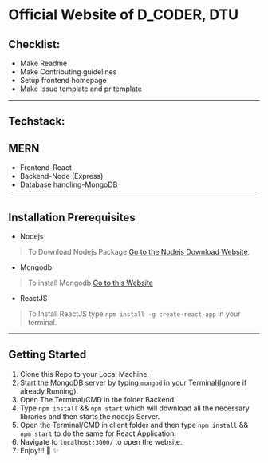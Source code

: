 # Official Website of D_CODER, DTU

Checklist:
---
*  Make Readme
*  Make Contributing guidelines
*  Setup frontend homepage
*  Make Issue template and pr template
---

## Techstack:
MERN
---
* Frontend-React
* Backend-Node (Express)
* Database handling-MongoDB
---

## Installation Prerequisites
- Nodejs

>To Download Nodejs Package [Go to the Nodejs Download Website](https://nodejs.org/en/download/).

- Mongodb

> To install Mongodb [Go to this Website](https://docs.mongodb.com/manual/administration/install-community/)

- ReactJS

> To Install ReactJS type `npm install -g create-react-app` in your terminal.

---
## Getting Started
1. Clone this Repo to your Local Machine.
2. Start the MongoDB server by typing ```mongod``` in your Terminal(Ignore if already Running).
3. Open The Terminal/CMD in the folder Backend.
4. Type ```npm install``` && ```npm start``` which will download all the necessary libraries and then starts the nodejs Server. 
5. Open the Terminal/CMD in client folder and then type ```npm install``` && ```npm start``` to do the same for React Application.
6. Navigate to ```localhost:3000/``` to open the website.
7. Enjoy!!! :tada: :sparkles:
